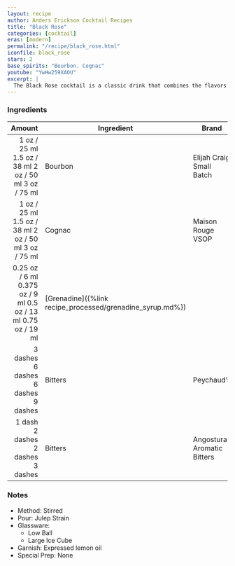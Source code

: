 ```yaml
---
layout: recipe
author: Anders Erickson Cocktail Recipes
title: "Black Rose"
categories: [cocktail]
eras: [modern]
permalink: "/recipe/black_rose.html"
iconfile: black_rose
stars: 2
base_spirits: "Bourbon. Cognac"
youtube: "YwHw259XAOU"
excerpt: |
  The Black Rose cocktail is a classic drink that combines the flavors of bourbon, cognac, grenadine, and bitters.
---
```


### Ingredients

|   Amount | Ingredient                                      | Brand                      |
| -------: | ----------------------------------------------- | -------------------------- |
|     <span class="onex active">1 oz / 25 ml</span> <span class="onehalfx">1.5 oz / 38 ml</span> <span class="twox">2 oz / 50 ml</span> <span class="threex">3 oz / 75 ml</span> | Bourbon                                         | Elijah Craig Small Batch   |
|     <span class="onex active">1 oz / 25 ml</span> <span class="onehalfx">1.5 oz / 38 ml</span> <span class="twox">2 oz / 50 ml</span> <span class="threex">3 oz / 75 ml</span> | Cognac                                          | Maison Rouge VSOP          |
|  <span class="onex active">0.25 oz / 6 ml</span> <span class="onehalfx">0.375 oz / 9 ml</span> <span class="twox">0.5 oz / 13 ml</span> <span class="threex">0.75 oz / 19 ml</span> | [Grenadine]({%link recipe_processed/grenadine_syrup.md%}) |
| <span class="onex active">3 dashes</span> <span class="onehalfx">6 dashes</span> <span class="twox">6 dashes</span> <span class="threex">9 dashes</span>  | Bitters                                         | Peychaud’s                 |
|   <span class="onex active">1 dash</span> <span class="onehalfx">2 dashes</span> <span class="twox">2 dashes</span> <span class="threex">3 dashes</span>  | Bitters                                         | Angostura Aromatic Bitters |

### Notes

- Method: Stirred
- Pour: Julep Strain
- Glassware:
  - Low Ball
  - Large Ice Cube
- Garnish: Expressed lemon oil
- Special Prep: None
